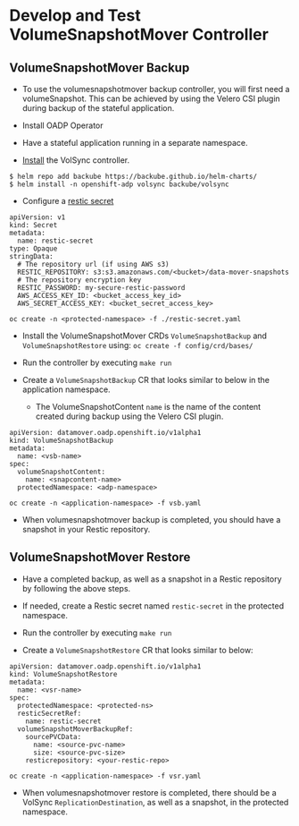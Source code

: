 # Develop and Test VolumeSnapshotMover Controller

## VolumeSnapshotMover Backup

- To use the volumesnapshotmover backup controller, you will first need a volumeSnapshot. This can be achieved
by using the Velero CSI plugin during backup of the stateful application.

- Install OADP Operator 

- Have a stateful application running in a separate namespace. 

- [Install](https://volsync.readthedocs.io/en/stable/installation/index.html) the VolSync controller.

```
$ helm repo add backube https://backube.github.io/helm-charts/
$ helm install -n openshift-adp volsync backube/volsync
```

- Configure a [restic secret](https://volsync.readthedocs.io/en/stable/usage/restic/index.html#id2)

```
apiVersion: v1
kind: Secret
metadata:
  name: restic-secret
type: Opaque
stringData:
  # The repository url (if using AWS s3)
  RESTIC_REPOSITORY: s3:s3.amazonaws.com/<bucket>/data-mover-snapshots
  # The repository encryption key
  RESTIC_PASSWORD: my-secure-restic-password
  AWS_ACCESS_KEY_ID: <bucket_access_key_id>
  AWS_SECRET_ACCESS_KEY: <bucket_secret_access_key>
```

`oc create -n <protected-namespace> -f ./restic-secret.yaml`

- Install the VolumeSnapshotMover CRDs `VolumeSnapshotBackup` and `VolumeSnapshotRestore` using: `oc create -f config/crd/bases/`

- Run the controller by executing `make run`

- Create a `VolumeSnapshotBackup` CR that looks similar to below in the application namespace.
  - The VolumeSnapshotContent `name` is the name of the content created
  during backup using the Velero CSI plugin.

```
apiVersion: datamover.oadp.openshift.io/v1alpha1
kind: VolumeSnapshotBackup
metadata:
  name: <vsb-name>
spec:
  volumeSnapshotContent:
    name: <snapcontent-name>
  protectedNamespace: <adp-namespace>

```

`oc create -n <application-namespace> -f vsb.yaml`

- When volumesnapshotmover backup is completed, you should have a snapshot in your Restic repository.

## VolumeSnapshotMover Restore

- Have a completed backup, as well as a snapshot in a Restic repository by following the above steps.

- If needed, create a Restic secret named `restic-secret` in the protected namespace.

- Run the controller by executing `make run`

- Create a `VolumeSnapshotRestore` CR that looks similar to below:

```
apiVersion: datamover.oadp.openshift.io/v1alpha1
kind: VolumeSnapshotRestore
metadata:
  name: <vsr-name>
spec:
  protectedNamespace: <protected-ns>
  resticSecretRef: 
    name: restic-secret
  volumeSnapshotMoverBackupRef:
    sourcePVCData: 
      name: <source-pvc-name>
      size: <source-pvc-size>
    resticrepository: <your-restic-repo>
```

`oc create -n <application-namespace> -f vsr.yaml`

- When volumesnapshotmover restore is completed, there should be a VolSync `ReplicationDestination`,
  as well as a snapshot, in the protected namespace.
